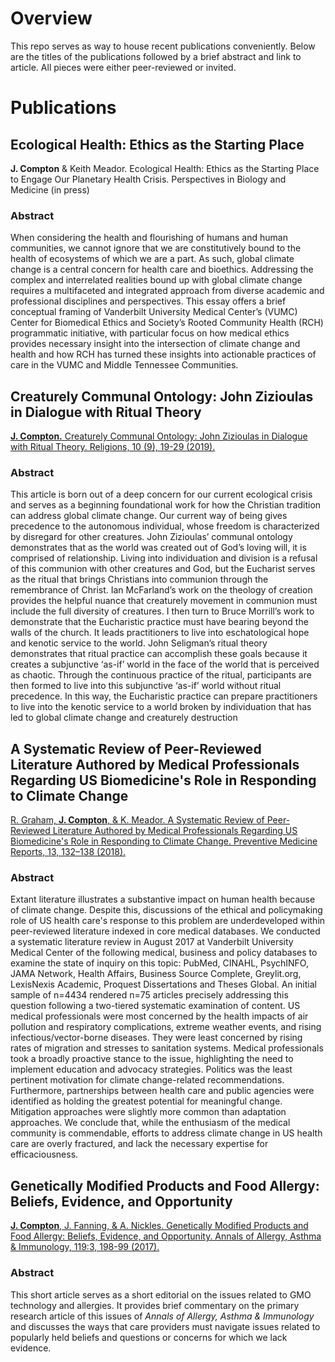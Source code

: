 # Overview

This repo serves as  way to house recent publications conveniently. Below are the titles of the publications followed by a brief abstract and link to article. All pieces were either peer-reviewed or invited.

# Publications

## Ecological Health: Ethics as the Starting Place

**J. Compton** & Keith Meador. Ecological Health: Ethics as the Starting Place to Engage Our Planetary Health Crisis. Perspectives in Biology and Medicine (in press)

### Abstract

When considering the health and flourishing of humans and human communities, we cannot ignore that we are constitutively bound to the health of ecosystems of which we are a part. As such, global climate change is a central concern for health care and bioethics. Addressing the complex and interrelated realities bound up with global climate change requires a multifaceted and integrated approach from diverse academic and professional disciplines and perspectives. This essay offers a brief conceptual framing of Vanderbilt University Medical Center’s (VUMC) Center for Biomedical Ethics and Society’s Rooted Community Health (RCH) programmatic initiative, with particular focus on how medical ethics provides necessary insight into the intersection of climate change and health and how RCH has turned these insights into actionable practices of care in the VUMC and Middle Tennessee Communities.

## Creaturely Communal Ontology: John Zizioulas in Dialogue with Ritual Theory

[**J. Compton.** Creaturely Communal Ontology: John Zizioulas in Dialogue with Ritual Theory. Religions, 10 (9), 19-29 (2019).](https://www.mdpi.com/2077-1444/10/9/506)

### Abstract

This article is born out of a deep concern for our current ecological crisis and serves as a beginning foundational work for how the Christian tradition can address global climate change. Our current way of being gives precedence to the autonomous individual, whose freedom is characterized by disregard for other creatures. John Zizioulas’ communal ontology demonstrates that as the world was created out of God’s loving will, it is comprised of relationship. Living into individuation and division is a refusal of this communion with other creatures and God, but the Eucharist serves as the ritual that brings Christians into communion through the remembrance of Christ. Ian McFarland’s work on the theology of creation provides the helpful nuance that creaturely movement in communion must include the full diversity of creatures. I then turn to Bruce Morrill’s work to demonstrate that the Eucharistic practice must have bearing beyond the walls of the church. It leads practitioners to live into eschatological hope and kenotic service to the world. John Seligman’s ritual theory demonstrates that ritual practice can accomplish these goals because it creates a subjunctive ‘as-if’ world in the face of the world that is perceived as chaotic. Through the continuous practice of the ritual, participants are then formed to live into this subjunctive ‘as-if’ world without ritual precedence. In this way, the Eucharistic practice can prepare practitioners to live into the kenotic service to a world broken by individuation that has led to global climate change and creaturely destruction

## A Systematic Review of Peer-Reviewed Literature Authored by Medical Professionals Regarding US Biomedicine's Role in Responding to Climate Change

[R. Graham, **J. Compton**, & K. Meador. A Systematic Review of Peer-Reviewed Literature Authored by Medical Professionals Regarding US Biomedicine's Role in Responding to Climate Change. Preventive Medicine Reports, 13, 132–138 (2018).](https://www.ncbi.nlm.nih.gov/pmc/articles/PMC6299145/)

### Abstract

Extant literature illustrates a substantive impact on human health because of climate change. Despite this, discussions of the ethical and policymaking role of US health care's response to this problem are underdeveloped within peer-reviewed literature indexed in core medical databases. We conducted a systematic literature review in August 2017 at Vanderbilt University Medical Center of the following medical, business and policy databases to examine the state of inquiry on this topic: PubMed, CINAHL, PsychINFO, JAMA Network, Health Affairs, Business Source Complete, Greylit.org, LexisNexis Academic, Proquest Dissertations and Theses Global. An initial sample of n=4434 rendered n=75 articles precisely addressing this question following a two-tiered systematic examination of content. US medical professionals were most concerned by the health impacts of air pollution and respiratory complications, extreme weather events, and rising infectious/vector-borne diseases. They were least concerned by rising rates of migration and stresses to sanitation systems. Medical professionals took a broadly proactive stance to the issue, highlighting the need to implement education and advocacy strategies. Politics was the least pertinent motivation for climate change-related recommendations. Furthermore, partnerships between health care and public agencies were identified as holding the greatest potential for meaningful change. Mitigation approaches were slightly more common than adaptation approaches. We conclude that, while the enthusiasm of the medical community is commendable, efforts to address climate change in US health care are overly fractured, and lack the necessary expertise for efficaciousness.

## Genetically Modified Products and Food Allergy: Beliefs, Evidence, and Opportunity

[**J. Compton**, J. Fanning, & A. Nickles. Genetically Modified Products and Food Allergy: Beliefs, Evidence, and Opportunity. Annals of Allergy, Asthma & Immunology, 119:3, 198-99 (2017).](https://www.sciencedirect.com/science/article/pii/S1081120617305987?via%3Dihub)

### Abstract

This short article serves as a short editorial on the issues related to GMO technology and allergies. It provides brief commentary on the primary research article of this issues of *Annals of Allergy, Asthma & Immunology* and discusses the ways that care providers must navigate issues related to popularly held beliefs and questions or concerns for which we lack evidence.




